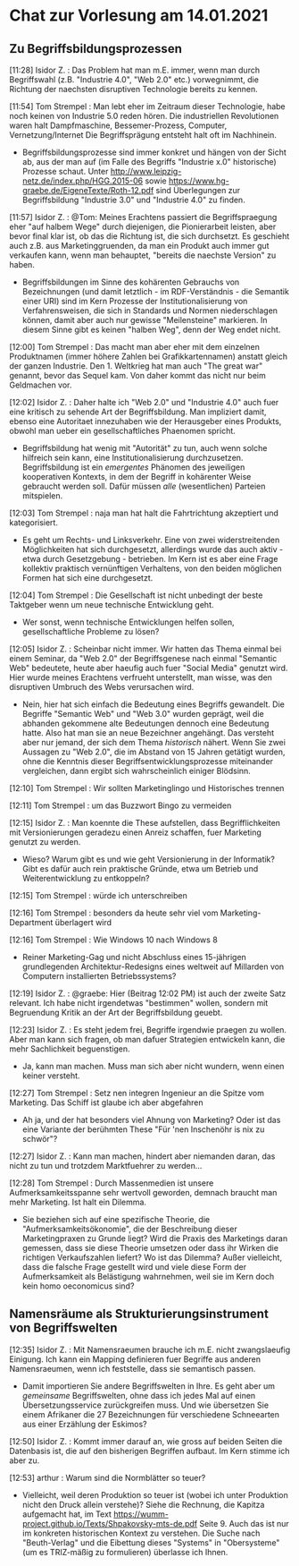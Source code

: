 # Chat zur Vorlesung am 14.01.2021

## Zu Begriffsbildungsprozessen

[11:28] Isidor Z. : Das Problem hat man m.E. immer, wenn man durch
Begriffswahl (z.B. "Industrie 4.0", "Web 2.0" etc.) vorwegnimmt, die Richtung
der naechsten disruptiven Technologie bereits zu kennen.  

[11:54] Tom Strempel : Man lebt eher im Zeitraum dieser Technologie, habe noch
keinen von Industrie 5.0 reden hören.  Die industriellen Revolutionen waren
halt Dampfmaschine, Bessemer-Prozess, Computer, Vernetzung/Internet Die
Begriffsprägung entsteht halt oft im Nachhinein.

* Begriffsbildungsprozesse sind immer konkret und hängen von der Sicht ab, aus
  der man auf (im Falle des Begriffs "Industrie x.0" historische) Prozesse
  schaut. Unter <http://www.leipzig-netz.de/index.php/HGG.2015-06> sowie
  <https://www.hg-graebe.de/EigeneTexte/Roth-12.pdf> sind Überlegungen zur
  Begriffsbildung "Industrie 3.0" und "Industrie 4.0" zu finden. 

[11:57] Isidor Z. : @Tom: Meines Erachtens passiert die Begriffspraegung eher
"auf halbem Wege" durch diejenigen, die Pionierarbeit leisten, aber bevor
final klar ist, ob das die Richtung ist, die sich durchsetzt. Es geschieht
auch z.B. aus Marketinggruenden, da man ein Produkt auch immer gut verkaufen
kann, wenn man behauptet, "bereits die naechste Version" zu haben.

* Begriffsbildungen im Sinne des kohärenten Gebrauchs von Bezeichnungen (und
  damit letztlich - im RDF-Verständnis - die Semantik einer URI) sind im Kern
  Prozesse der Institutionalisierung von Verfahrensweisen, die sich in
  Standards und Normen niederschlagen können, damit aber auch nur gewisse
  "Meilensteine" markieren. In diesem Sinne gibt es keinen "halben Weg", denn
  der Weg endet nicht.

[12:00] Tom Strempel : Das macht man aber eher mit dem einzelnen Produktnamen
(immer höhere Zahlen bei Grafikkartennamen) anstatt gleich der ganzen
Industrie.  Den 1. Weltkrieg hat man auch "The great war" genannt, bevor das
Sequel kam.  Von daher kommt das nicht nur beim Geldmachen vor.

[12:02] Isidor Z. : Daher halte ich "Web 2.0" und "Industrie 4.0" auch fuer
eine kritisch zu sehende Art der Begriffsbildung. Man impliziert damit, ebenso
eine Autoritaet innezuhaben wie der Herausgeber eines Produkts, obwohl man
ueber ein gesellschaftliches Phaenomen spricht.

* Begriffsbildung hat wenig mit "Autorität" zu tun, auch wenn solche hilfreich
  sein kann, eine Institutionalisierung durchzusetzen. Begriffsbildung ist ein
  _emergentes_ Phänomen des jeweiligen kooperativen Kontexts, in dem der
  Begriff in kohärenter Weise gebraucht werden soll. Dafür müssen _alle_
  (wesentlichen) Parteien mitspielen. 

[12:03] Tom Strempel : naja man hat halt die Fahrtrichtung akzeptiert und
kategorisiert.

* Es geht um Rechts- und Linksverkehr. Eine von zwei widerstreitenden
  Möglichkeiten hat sich durchgesetzt, allerdings wurde das auch aktiv - etwa
  durch Gesetzgebung - betrieben. Im Kern ist es aber eine Frage kollektiv
  praktisch vernünftigen Verhaltens, von den beiden möglichen Formen hat sich
  eine durchgesetzt. 

[12:04] Tom Strempel : Die Gesellschaft ist nicht unbedingt der beste
Taktgeber wenn um neue technische Entwicklung geht.

* Wer sonst, wenn technische Entwicklungen helfen sollen, gesellschaftliche
  Probleme zu lösen?

[12:05] Isidor Z. : Scheinbar nicht immer. Wir hatten das Thema einmal bei
einem Seminar, da "Web 2.0" der Begriffsgenese nach einmal "Semantic Web"
bedeutete, heute aber haeufig auch fuer "Social Media" genutzt wird. Hier
wurde meines Erachtens verfrueht unterstellt, man wisse, was den disruptiven
Umbruch des Webs verursachen wird.

* Nein, hier hat sich einfach die Bedeutung eines Begriffs gewandelt.  Die
  Begriffe "Semantic Web" und "Web 3.0" wurden geprägt, weil die abhanden
  gekommene alte Bedeutungen dennoch eine Bedeutung hatte. Also hat man sie an
  neue Bezeichner angehängt. Das versteht aber nur jemand, der sich dem Thema
  _historisch_ nähert. Wenn Sie zwei Aussagen zu "Web 2.0", die im Abstand von
  15 Jahren getätigt wurden, ohne die Kenntnis dieser
  Begriffsentwicklungsprozesse miteinander vergleichen, dann ergibt sich
  wahrscheinlich einiger Blödsinn.

[12:10] Tom Strempel : Wir sollten Marketinglingo und Historisches trennen

[12:11] Tom Strempel : um das Buzzwort Bingo zu vermeiden

[12:15] Isidor Z. : Man koennte die These aufstellen, dass Begrifflichkeiten
mit Versionierungen geradezu einen Anreiz schaffen, fuer Marketing genutzt zu
werden.

* Wieso? Warum gibt es und wie geht Versionierung in der Informatik? Gibt es
  dafür auch rein praktische Gründe, etwa um Betrieb und Weiterentwicklung zu
  entkoppeln?

[12:15] Tom Strempel : würde ich unterschreiben

[12:16] Tom Strempel : besonders da heute sehr viel vom Marketing-Department
überlagert wird

[12:16] Tom Strempel : Wie Windows 10 nach Windows 8

* Reiner Marketing-Gag und nicht Abschluss eines 15-jährigen grundlegenden
  Architektur-Redesigns eines weltweit auf Millarden von Computern
  installierten Betriebssystems? 

[12:19] Isidor Z. : @graebe: Hier (Beitrag 12:02 PM) ist auch der zweite Satz
relevant. Ich habe nicht irgendetwas "bestimmen" wollen, sondern mit
Begruendung Kritik an der Art der Begriffsbildung geuebt.

[12:23] Isidor Z. : Es steht jedem frei, Begriffe irgendwie praegen zu wollen.
Aber man kann sich fragen, ob man dafuer Strategien entwickeln kann, die mehr
Sachlichkeit beguenstigen.

* Ja, kann man machen. Muss man sich aber nicht wundern, wenn einen keiner
  versteht. 

[12:27] Tom Strempel : Setz nen integren Ingenieur an die Spitze vom
Marketing. Das Schiff ist glaube ich aber abgefahren

* Ah ja, und der hat besonders viel Ahnung von Marketing? Oder ist das eine
  Variante der berühmten These "Für 'nen Inschenöhr is nix zu schwör"?

[12:27] Isidor Z. : Kann man machen, hindert aber niemanden daran, das nicht
zu tun und trotzdem Marktfuehrer zu werden...

[12:28] Tom Strempel : Durch Massenmedien ist unsere Aufmerksamkeitsspanne
sehr wertvoll geworden, demnach braucht man mehr Marketing. Ist halt ein
Dilemma.

* Sie beziehen sich auf eine spezifische Theorie, die
  "Aufmerksamkeitsökonomie", die der Beschreibung dieser Marketingpraxen zu
  Grunde liegt? Wird die Praxis des Marketings daran gemessen, dass sie diese
  Theorie umsetzen oder dass ihr Wirken die richtigen Verkaufszahlen liefert?
  Wo ist das Dilemma? Außer vielleicht, dass die falsche Frage gestellt wird
  und viele diese Form der Aufmerksamkeit als Belästigung wahrnehmen, weil sie
  im Kern doch kein homo oeconomicus sind? 

## Namensräume als Strukturierungsinstrument von Begriffswelten

[12:35] Isidor Z. : Mit Namensraeumen brauche ich m.E. nicht zwangslaeufig
Einigung. Ich kann ein Mapping definieren fuer Begriffe aus anderen
Namensraeumen, wenn ich feststelle, dass sie semantisch passen.

* Damit importieren Sie andere Begriffswelten in Ihre. Es geht aber um
  _gemeinsame_ Begriffswelten, ohne dass ich jedes Mal auf einen
  Übersetzungsservice zurückgreifen muss.  Und wie übersetzen Sie einem
  Afrikaner die 27 Bezeichnungen für verschiedene Schneearten aus einer
  Erzählung der Eskimos? 

[12:50] Isidor Z. : Kommt immer darauf an, wie gross auf beiden Seiten die
Datenbasis ist, die auf den bisherigen Begriffen aufbaut. Im Kern stimme ich
aber zu.

[12:53] arthur : Warum sind die Normblätter so teuer?

* Vielleicht, weil deren Produktion so teuer ist (wobei ich unter Produktion
  nicht den Druck allein verstehe)? Siehe die Rechnung, die Kapitza aufgemacht
  hat, im Text <https://wumm-project.github.io/Texts/Shpakovsky-mts-de.pdf>
  Seite 9.  Auch das ist nur im konkreten historischen Kontext zu verstehen.
  Die Suche nach "Beuth-Verlag" und die Eibettung dieses "Systems" in
  "Obersysteme" (um es TRIZ-mäßig zu formulieren) überlasse ich Ihnen.  
